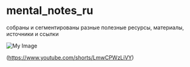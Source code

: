 # mental_notes_ru
собраны и сегментированы разные полезные ресурсы, материалы, источники и ссылки

![My Image](45.gif)

(https://www.youtube.com/shorts/LmwCPWzLiVY)
